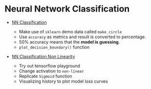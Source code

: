 # Neural Network Classification

- <a href='./01 -  NN Classification.ipynb'>NN Classification</a> 
    - Make use of `sklearn` demo data called `make_circle`
    - Use `accuracy` as metrics and result is converted to percentage. 
    - 50% accuracy means that the **model is guessing**.
    - `plot_decision_boundary()` function

- <a href='./02 - Non-linearity.ipynb'>NN Classification Non Linearity</a> 
    - Try out tensorflow playground
    - Change activation to `non-linear`
    - Replicate `Sigmoid` function
    - Visualizing history to plot model loss curves